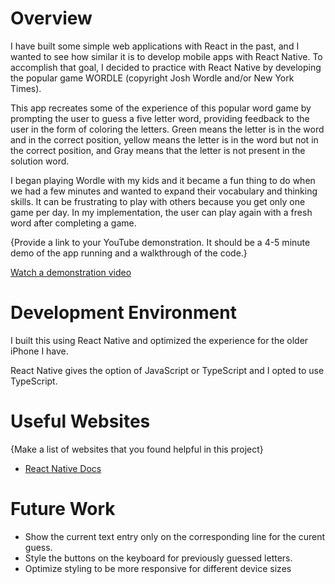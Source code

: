 # Overview

I have built some simple web applications with React in the past, and I wanted to see how similar it is to develop mobile apps with React Native. To accomplish that goal, I decided to practice with React Native by developing the popular game WORDLE (copyright Josh Wordle and/or New York Times).

This app recreates some of the experience of this popular word game by prompting the user to guess a five letter word, providing feedback to the user in the form of coloring the letters. Green means the letter is in the word and in the correct position, yellow means the letter is in the word but not in the correct position, and Gray means that the letter is not present in the solution word.

I began playing Wordle with my kids and it became a fun thing to do when we had a few minutes and wanted to expand their vocabulary and thinking skills. It can be frustrating to play with others because you get only one game per day. In my implementation, the user can play again with a fresh word after completing a game.

{Provide a link to your YouTube demonstration.  It should be a 4-5 minute demo of the app running and a walkthrough of the code.}

[Watch a demonstration video](https://www.youtube.com/watch?v=twkhX84OO-4)

# Development Environment

I built this using React Native and optimized the experience for the older iPhone I have.  

React Native gives the option of JavaScript or TypeScript and I opted to use TypeScript.

# Useful Websites

{Make a list of websites that you found helpful in this project}
* [React Native Docs](https://reactnative.dev/)

# Future Work

* Show the current text entry only on the corresponding line for the curent guess.
* Style the buttons on the keyboard for previously guessed letters.
* Optimize styling to be more responsive for different device sizes